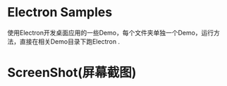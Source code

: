 # Electron Samples
使用Electron开发桌面应用的一些Demo，每个文件夹单独一个Demo，运行方法，直接在相关Demo目录下跑Electron .


#  ScreenShot(屏幕截图)


